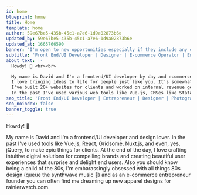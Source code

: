 ```yaml
---
id: home
blueprint: home
title: Home
template: home
author: 59e67be5-435b-45c1-a7e6-1d9a02873b6e
updated_by: 59e67be5-435b-45c1-a7e6-1d9a02873b6e
updated_at: 1665766590
banner: "I'm open to new opportunities especially if they include any of the following: Shopify, Statamic, Craft CMS, Tailwind CSS, and/or Vue.js."
subtitle: 'Front End/UI Developer | Designer | E-commerce Operator | Entrepreneur | Outdoor Adventurer | Photographer'
about_text: |-
  Howdy! 👋 <br><br>

  My name is David and I'm a frontend/UI developer by day and ecommerce entrepeneur running [Rainier Watch](https://rainierwatch.com) by night. <br>
  I love bringing ideas to life for people just like you. It's somewhat of a passion of mine, dating back to 2013 when I started tweeting as Rainier Watch when The Mountain was out and since then I've grown a social media following to over 50,000 and have had over $100,000 in sales. <br>
  I've built 20+ websites for clients and worked on internal revenue generating products at prior agencies. I've built websites used by hundreds, thousands, and even millions of people. <br>
  In the past I've used various web tools like Vue.js, CMSes like Statamic and Craft, HTML/CSS, Tailwind CSS, Alpine.JS, and even, yes, jQuery, to make epic digital solutions for clients like Sony, the Ad Council, Laravel News, Microsoft, and SAP Concur. At the end of the day, I love crafting intuitive digital solutions for compelling brands and creating beautiful user experiences that surprise and delight end users. Also you should know being a child of the 80s, I'm embarassingly obsessed with all things throwback design (queue the synthwave music 👾) and love designing new apparel for for my side project, Rainier Watch.
seo_title: 'Front End/UI Developer | Entrepreneur | Designer | Photographer'
seo_noindex: false
banner_toggle: true
---
```

Howdy! 👋

My name is David and I'm a frontend/UI developer and design lover. In the past I've used tools like Vue.js, React, Gridsome, Nuxt.js, and even, yes, jQuery, to make epic things for clients. At the end of the day, I love crafting intuitive digital solutions for compelling brands and creating beautiful user experiences that surprise and delight end users. Also you should know being a child of the 80s, I'm embarassingly obsessed with all things 80s design (queue the synthwave music 👾) and as an e-commerce entrepreneur founder you can often find me dreaming up new apparel designs for rainierwatch.com.
